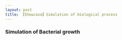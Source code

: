 ```yaml
---
layout: post
title: 【Showcase】Simulation of biological process 
---
```


### Simulation of Bacterial growth

<canvas data-processing-sources="/script/bacteria growth.pde"></canvas>